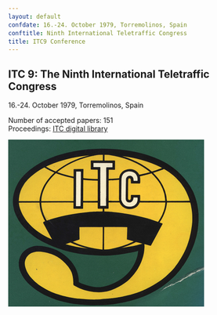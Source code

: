```yaml
---
layout: default
confdate: 16.-24. October 1979, Torremolinos, Spain
conftitle: Ninth International Teletraffic Congress
title: ITC9 Conference
---
```


## ITC 9: The Ninth International Teletraffic Congress

16.-24. October 1979, Torremolinos, Spain

Number of accepted papers: 151<br/>
Proceedings: [ITC digital library](/itc-library/itc9.html)

![](/assets/Persistent/itc09-small.png)
